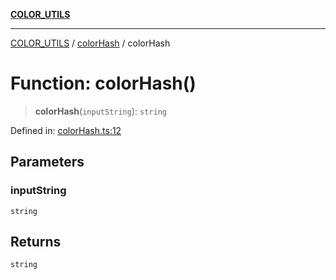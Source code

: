[**COLOR_UTILS**](../../README.md)

***

[COLOR_UTILS](../../README.md) / [colorHash](../README.md) / colorHash

# Function: colorHash()

> **colorHash**(`inputString`): `string`

Defined in: [colorHash.ts:12](https://github.com/dailker/everyutil/blob/e265d7544f4e799da268d038a0a464c889a18367/src/color/colorHash.ts#L12)

## Parameters

### inputString

`string`

## Returns

`string`
